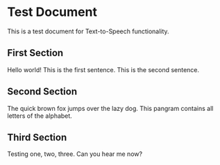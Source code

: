 # Test Document

This is a test document for Text-to-Speech functionality. 

## First Section

Hello world! This is the first sentence. This is the second sentence.

## Second Section  

The quick brown fox jumps over the lazy dog. This pangram contains all letters of the alphabet.

## Third Section

Testing one, two, three. Can you hear me now?